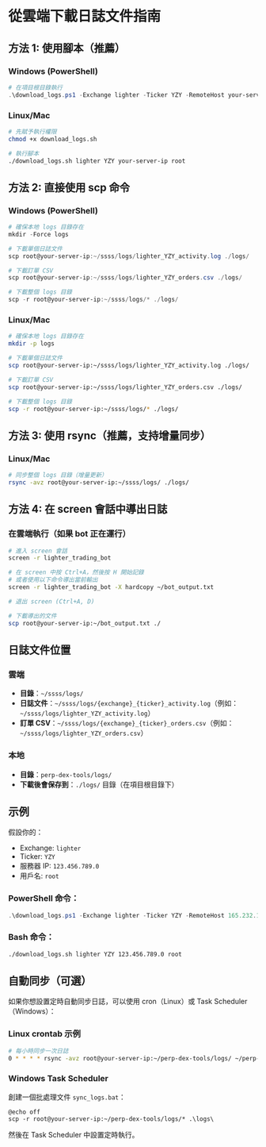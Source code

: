 # 從雲端下載日誌文件指南

## 方法 1: 使用腳本（推薦）

### Windows (PowerShell)
```powershell
# 在項目根目錄執行
.\download_logs.ps1 -Exchange lighter -Ticker YZY -RemoteHost your-server-ip -RemoteUser root
```

### Linux/Mac
```bash
# 先賦予執行權限
chmod +x download_logs.sh

# 執行腳本
./download_logs.sh lighter YZY your-server-ip root
```

## 方法 2: 直接使用 scp 命令

### Windows (PowerShell)
```powershell
# 確保本地 logs 目錄存在
mkdir -Force logs

# 下載單個日誌文件
scp root@your-server-ip:~/ssss/logs/lighter_YZY_activity.log ./logs/

# 下載訂單 CSV
scp root@your-server-ip:~/ssss/logs/lighter_YZY_orders.csv ./logs/

# 下載整個 logs 目錄
scp -r root@your-server-ip:~/ssss/logs/* ./logs/
```

### Linux/Mac
```bash
# 確保本地 logs 目錄存在
mkdir -p logs

# 下載單個日誌文件
scp root@your-server-ip:~/ssss/logs/lighter_YZY_activity.log ./logs/

# 下載訂單 CSV
scp root@your-server-ip:~/ssss/logs/lighter_YZY_orders.csv ./logs/

# 下載整個 logs 目錄
scp -r root@your-server-ip:~/ssss/logs/* ./logs/
```

## 方法 3: 使用 rsync（推薦，支持增量同步）

### Linux/Mac
```bash
# 同步整個 logs 目錄（增量更新）
rsync -avz root@your-server-ip:~/ssss/logs/ ./logs/
```

## 方法 4: 在 screen 會話中導出日誌

### 在雲端執行（如果 bot 正在運行）
```bash
# 進入 screen 會話
screen -r lighter_trading_bot

# 在 screen 中按 Ctrl+A，然後按 H 開始記錄
# 或者使用以下命令導出當前輸出
screen -r lighter_trading_bot -X hardcopy ~/bot_output.txt

# 退出 screen (Ctrl+A, D)

# 下載導出的文件
scp root@your-server-ip:~/bot_output.txt ./
```

## 日誌文件位置

### 雲端
- **目錄**：`~/ssss/logs/`
- **日誌文件**：`~/ssss/logs/{exchange}_{ticker}_activity.log`（例如：`~/ssss/logs/lighter_YZY_activity.log`）
- **訂單 CSV**：`~/ssss/logs/{exchange}_{ticker}_orders.csv`（例如：`~/ssss/logs/lighter_YZY_orders.csv`）

### 本地
- **目錄**：`perp-dex-tools/logs/`
- **下載後會保存到**：`./logs/` 目錄（在項目根目錄下）

## 示例

假設你的：
- Exchange: `lighter`
- Ticker: `YZY`
- 服務器 IP: `123.456.789.0`
- 用戶名: `root`

### PowerShell 命令：
```powershell
.\download_logs.ps1 -Exchange lighter -Ticker YZY -RemoteHost 165.232.162.127 -RemoteUser root
```

### Bash 命令：
```bash
./download_logs.sh lighter YZY 123.456.789.0 root
```

## 自動同步（可選）

如果你想設置定時自動同步日誌，可以使用 cron（Linux）或 Task Scheduler（Windows）：

### Linux crontab 示例
```bash
# 每小時同步一次日誌
0 * * * * rsync -avz root@your-server-ip:~/perp-dex-tools/logs/ ~/perp-dex-tools/logs/
```

### Windows Task Scheduler
創建一個批處理文件 `sync_logs.bat`：
```batch
@echo off
scp -r root@your-server-ip:~/perp-dex-tools/logs/* .\logs\
```

然後在 Task Scheduler 中設置定時執行。

